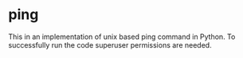 # ping
This in an implementation of unix based ping command in Python. To successfully run the code superuser permissions are needed.
